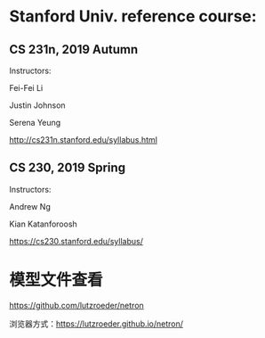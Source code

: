 
# Stanford Univ. reference course:

## CS 231n, 2019 Autumn

Instructors: 

Fei-Fei Li

Justin Johnson

Serena Yeung

http://cs231n.stanford.edu/syllabus.html

## CS 230, 2019 Spring

Instructors:

Andrew Ng
  
Kian Katanforoosh

https://cs230.stanford.edu/syllabus/


# 模型文件查看

https://github.com/lutzroeder/netron

浏览器方式：https://lutzroeder.github.io/netron/ 
